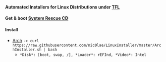 #### Automated Installers for Linux Distributions under [TFL](https://github.com/nic0lae/TrueFreeLicense)
#### Get & boot [System Rescue CD](https://www.system-rescue-cd.org/Download)
#### Install
 * [Arch](https://www.archlinux.org) `-> curl https://raw.githubusercontent.com/nic0lae/LinuxInstaller/master/ArchInstaller.sh | bash`
    - `*Disk*: [boot, swap, /], *Loader*: rEFInd, *Video*: Intel`
